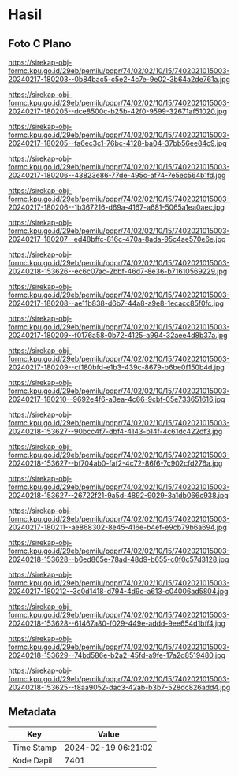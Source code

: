 # Hasil

## Foto C Plano

https://sirekap-obj-formc.kpu.go.id/29eb/pemilu/pdpr/74/02/02/10/15/7402021015003-20240217-180203--0b84bac5-c5e2-4c7e-9e02-3b64a2de761a.jpg

https://sirekap-obj-formc.kpu.go.id/29eb/pemilu/pdpr/74/02/02/10/15/7402021015003-20240217-180205--dce8500c-b25b-42f0-9599-32671af51020.jpg

https://sirekap-obj-formc.kpu.go.id/29eb/pemilu/pdpr/74/02/02/10/15/7402021015003-20240217-180205--fa6ec3c1-76bc-4128-ba04-37bb56ee84c9.jpg

https://sirekap-obj-formc.kpu.go.id/29eb/pemilu/pdpr/74/02/02/10/15/7402021015003-20240217-180206--43823e86-77de-495c-af74-7e5ec564b1fd.jpg

https://sirekap-obj-formc.kpu.go.id/29eb/pemilu/pdpr/74/02/02/10/15/7402021015003-20240217-180206--1b367216-d69a-4167-a681-5065a1ea0aec.jpg

https://sirekap-obj-formc.kpu.go.id/29eb/pemilu/pdpr/74/02/02/10/15/7402021015003-20240217-180207--ed48bffc-816c-470a-8ada-95c4ae570e6e.jpg

https://sirekap-obj-formc.kpu.go.id/29eb/pemilu/pdpr/74/02/02/10/15/7402021015003-20240218-153626--ec6c07ac-2bbf-46d7-8e36-b71610569229.jpg

https://sirekap-obj-formc.kpu.go.id/29eb/pemilu/pdpr/74/02/02/10/15/7402021015003-20240217-180208--ae11b838-d6b7-44a8-a9e8-1ecacc85f0fc.jpg

https://sirekap-obj-formc.kpu.go.id/29eb/pemilu/pdpr/74/02/02/10/15/7402021015003-20240217-180209--f0176a58-0b72-4125-a994-32aee4d8b37a.jpg

https://sirekap-obj-formc.kpu.go.id/29eb/pemilu/pdpr/74/02/02/10/15/7402021015003-20240217-180209--cf180bfd-e1b3-439c-8679-b6be0f150b4d.jpg

https://sirekap-obj-formc.kpu.go.id/29eb/pemilu/pdpr/74/02/02/10/15/7402021015003-20240217-180210--9692e4f6-a3ea-4c66-9cbf-05e733651616.jpg

https://sirekap-obj-formc.kpu.go.id/29eb/pemilu/pdpr/74/02/02/10/15/7402021015003-20240218-153627--90bcc4f7-dbf4-4143-b14f-4c61dc422df3.jpg

https://sirekap-obj-formc.kpu.go.id/29eb/pemilu/pdpr/74/02/02/10/15/7402021015003-20240218-153627--bf704ab0-faf2-4c72-86f6-7c902cfd276a.jpg

https://sirekap-obj-formc.kpu.go.id/29eb/pemilu/pdpr/74/02/02/10/15/7402021015003-20240218-153627--26722f21-9a5d-4892-9029-3a1db066c938.jpg

https://sirekap-obj-formc.kpu.go.id/29eb/pemilu/pdpr/74/02/02/10/15/7402021015003-20240217-180211--ae868302-8e45-416e-b4ef-e9cb79b6a694.jpg

https://sirekap-obj-formc.kpu.go.id/29eb/pemilu/pdpr/74/02/02/10/15/7402021015003-20240218-153628--b6ed865e-78ad-48d9-b655-c0f0c57d3128.jpg

https://sirekap-obj-formc.kpu.go.id/29eb/pemilu/pdpr/74/02/02/10/15/7402021015003-20240217-180212--3c0d1418-d794-4d9c-a613-c04006ad5804.jpg

https://sirekap-obj-formc.kpu.go.id/29eb/pemilu/pdpr/74/02/02/10/15/7402021015003-20240218-153628--61467a80-f029-449e-addd-9ee654d1bff4.jpg

https://sirekap-obj-formc.kpu.go.id/29eb/pemilu/pdpr/74/02/02/10/15/7402021015003-20240218-153629--74bd586e-b2a2-45fd-a9fe-17a2d8519480.jpg

https://sirekap-obj-formc.kpu.go.id/29eb/pemilu/pdpr/74/02/02/10/15/7402021015003-20240218-153625--f8aa9052-dac3-42ab-b3b7-528dc826add4.jpg


## Metadata

| Key        | Value               |
| ---------- | ------------------- |
| Time Stamp | 2024-02-19 06:21:02 |
| Kode Dapil | 7401                |



